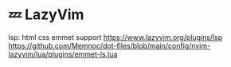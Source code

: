 # 💤 LazyVim

lsp: html css emmet support 
https://www.lazyvim.org/plugins/lsp
https://github.com/Memnoc/dot-files/blob/main/config/nvim-lazyvim/lua/plugins/emmet-ls.lua

